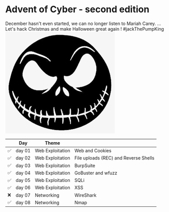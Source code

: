 # Advent of Cyber - second edition

December hasn't even started, we can no longer listen to Mariah Carey.
...
Let's hack Christmas and make Halloween great again ! #jackThePumpKing
![Jack the PumpKing](https://github.com/oghobhainn/TryHackMe/blob/main/images/adventofcyber/jack_pumpking.png)

| | Day | Theme | |
|-|-----|-------|-|
|✅|day 01|Web Exploitation|Web and Cookies|
|✅|day 02|Web Exploitation|File uploads (REC) and Reverse Shells|
|✅|day 03|Web Exploitation|BurpSuite|
|✅|day 04|Web Exploitation|GoBuster and wfuzz|
|✅|day 05|Web Exploitation|SQLi|
|✅|day 06|Web Exploitation|XSS|
|:x:|day 07|Networking|WireShark|
|✅|day 08|Networking|Nmap|
